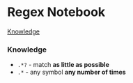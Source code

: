 # Regex Notebook

[Knowledge](#knowledge)

### Knowledge

* `.*?` - match **as little as possible**
* `.*` - any symbol **any number of times**